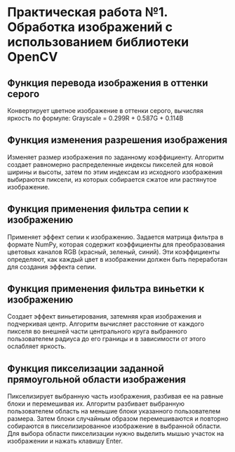 # Практическая работа №1. Обработка изображений с использованием библиотеки OpenCV

## Функция перевода изображения в оттенки серого

Конвертирует цветное изображение в оттенки серого, вычисляя яркость по формуле:
Grayscale = 0.299R + 0.587G + 0.114B

## Функция изменения разрешения изображения

Изменяет размер изображения по заданному коэффициенту. Алгоритм создает равномерно распределенные индексы пикселей для новой ширины и высоты, затем по этим индексам из исходного изображения выбираются пиксели, из которых собирается сжатое или растянутое изображение.

## Функция применения фильтра сепии к изображению

Применяет эффект сепии к изображению. Задается матрица фильтра в формате NumPy, которая содержит коэффициенты для преобразования цветовых каналов RGB (красный, зеленый, синий). Эти коэффициенты определяют, как каждый цвет в изображении должен быть переработан для создания эффекта сепии.

## Функция применения фильтра виньетки к изображению

Создает эффект виньетирования, затемняя края изображения и подчеркивая центр. Алгоритм вычисляет расстояние от каждого пикселя во внешней части центрального круга выбранного пользователем радиуса до его границы и в зависимости от этого ослабляет яркость.

## Функция пикселизации заданной прямоугольной области изображения

Пикселизирует выбранную часть изображения, разбивая ее на равные блоки и перемешивая их. Алгоритм разбивает выбранную пользователем область на меньшие блоки указанного пользователем размера. Затем блоки случайным образом перемешиваются и повторно собираются в пикселизированное изображение в выбранной области.
Для выбора области пикселизации нужно выделить мышью участок на изображении и нажать клавишу Enter.
